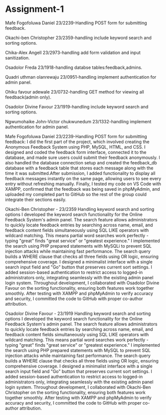 # Assignment-1

Mafe Fogofoluwa Daniel 23/2239-Handling POST form for submitting feedback.

Okachi-ben Christopher 23/2359-handling include keyword search and sorting options.

Chika-Alex Angell 23/2973-handling add form validation and input sanitization.

Osadolor Freda 23/1918-handling databse tables:feedback,admins.

Quadri uthman olanrewaju 23/0951-handling implement authentication for admin panel.

Ohiku favour adewale 23/0732-handling GET method for viewing all feedback(admin only).

Osadolor Divine Favour 23/1919-handling include keyword search and sorting options.

Ngwumohaike John-Victor chukwunedum 23/1332-handling implement authentication for admin panel.


Mafe Fogofoluwa Daniel 23/2239-Handling POST form for submitting feedback:
I did the first part of the project, which involved creating the Anonymous Feedback System using PHP, MySQL, HTML, and CSS.
I designed and coded the feedback form interface, connected it to the database, and made sure users could submit their feedback anonymously.
I also handled the database connection setup and created the feedback_db database with a feedback table that stores each message along with the time it was submitted.After submission, I added functionality to display all feedback messages instantly on the same page, allowing users to see every entry without refreshing manually.
Finally, I tested my code on VS Code with XAMPP, confirmed that the feedback was being saved in phpMyAdmin, and uploaded my completed part to GitHub so the rest of the group could integrate their sections easily.

Okachi-Ben Christopher - 23/2359
Handling keyword search and sorting options
I developed the keyword search functionality for the Online Feedback System's admin panel. The search feature allows administrators to quickly locate feedback entries by searching across name, email, and feedback content fields simultaneously using SQL LIKE operators with wildcard matching. This means partial word searches work perfectly - typing "great" finds "great service" or "greatest experience."
I implemented the search using PHP prepared statements with MySQLi to prevent SQL injection attacks while maintaining fast performance. The search query builds a WHERE clause that checks all three fields using OR logic, ensuring comprehensive coverage. I designed a minimalist interface with a single search input field and "Go" button that preserves current sort settings.
I added session-based authentication to restrict access to logged-in administrators only, integrating seamlessly with the existing admin panel login system. Throughout development, I collaborated with Osadolor Divine Favour on the sorting functionality, ensuring both features work together smoothly. After testing with XAMPP and phpMyAdmin to verify accuracy and security, I committed the code to GitHub with proper co-author attribution.

Osadolor Divine Favour - 23/1919 Handling keyword search and sorting options I developed the keyword search functionality for the Online Feedback System's admin panel. The search feature allows administrators to quickly locate feedback entries by searching across name, email, and feedback content fields simultaneously using SQL LIKE operators with wildcard matching. This means partial word searches work perfectly - typing "great" finds "great service" or "greatest experience." I implemented the search using PHP prepared statements with MySQL to prevent SQL injection attacks while maintaining fast performance. The search query builds a WHERE clause that checks all three fields using OR logic, ensuring comprehensive coverage. I designed a minimalist interface with a single search input field and "Go" button that preserves current sort settings. I added session-based authentication to restrict access to logged-in administrators only, integrating seamlessly with the existing admin panel login system. Throughout development, I collaborated with Okachi-Ben Christopher on the sorting functionality, ensuring both features work together smoothly. After testing with XAMPP and phpMyAdmin to verify accuracy and security, I committed the code to GitHub with proper co-author attribution.
